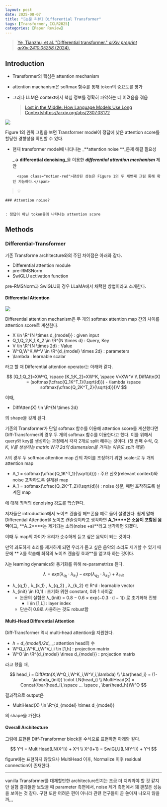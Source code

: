 ```yaml
---
layout: post
date: 2025-08-07
title: "[논문 리뷰] Differential Transformer"
tags: [Transformer, ICLR2025]
categories: [Paper Review]
---
```


> [Ye, Tianzhu, et al. "Differential transformer." ](https://arxiv.org/abs/2410.05258)[_arXiv preprint arXiv:2410.05258_](https://arxiv.org/abs/2410.05258)[ (2024).](https://arxiv.org/abs/2410.05258)



## Introduction

- Transformer의 핵심은 attention mechanism
- attention machanism은 softmax 함수를 통해 token의 중요도를 평가
- 그러나 LLM은 context에서 핵심 정보를 정확히 파악하는 데 어려움을 겪음

	> [Lost in the Middle: How Language Models Use Long Contextshttps://arxiv.org/abs/2307.03172](https://arxiv.org/abs/2307.03172)


![](https://prod-files-secure.s3.us-west-2.amazonaws.com/542b861c-36a8-4051-84e5-8804b6728dba/9083ea56-691a-4752-ae26-47f403431ac8/image.png?X-Amz-Algorithm=AWS4-HMAC-SHA256&X-Amz-Content-Sha256=UNSIGNED-PAYLOAD&X-Amz-Credential=ASIAZI2LB4662BI2T7AZ%2F20250909%2Fus-west-2%2Fs3%2Faws4_request&X-Amz-Date=20250909T090111Z&X-Amz-Expires=3600&X-Amz-Security-Token=IQoJb3JpZ2luX2VjEGkaCXVzLXdlc3QtMiJGMEQCIGOBpBA7R%2BAD3bMgkbiK8%2BSHRqTA50GZY6kFdQBIglUoAiAhv3ppY2i67N8885p2XODgek22yXiA3ZcaksnAlN9zViqIBAjS%2F%2F%2F%2F%2F%2F%2F%2F%2F%2F8BEAAaDDYzNzQyMzE4MzgwNSIMITseco9fck5SQNchKtwDo7GHbx8eg7dA4388bkan4YQrEQ5EQpSNVcVFQ4tV6lMMnwJwZ8iX8uqNAcKNm2CejaBGly7tbGf0ZLMh5DXl1bKsofwUwcX6m8THck0f%2Bar9EaH%2FZru3ErFC7r44jgAaxCIZ2ay8Qr7CPg8VFnSEIomMne80rgvfGK9vNwNcDCPxTVDP09ceWUbJ%2FnIt2HR84kvTsOzNis4LYxwK6p8rwVRRNKuzcXSymbhpqTSJ9s5jqX6xX8rp71tlSXke6WaDVX4thWcuYH5rwZYNZBnw6RypLvtMdPTgz1hTX4DpDN%2Bo7zjMN7TQGK9cgybCjOHuWkw37x%2F2qQPtYgeq73BwcbNweSGqYw9xWXyycHb%2BJNfxE4uaP0ZXwF8kuSEdll1qEj045USaZ2ExmAI0OMiJLzgldxmCihud7BKfROvadqbd2%2BgJfIXDkZ8DvmewJy5nLDJWE%2Fgke9gJ64v8%2BI1wPwDiPiG5ZOwg1eMX1ZVgXvncDZmyUySeyVnZ4H762elmA3gGlgkJUjA4CuzyjO9uCYqNEl0rgZV6nQpYCDhujGG5eX1m3%2FS2WGurDS7Tj6A2YoIjarEV44a7p2i4CGdK9k564UBbIEGM6CU4FwCLnCmjyOxwQM%2FwO4BvuQswv9f%2FxQY6pgEasilAKJIhhHk2Jt9BpFkBvXD9LyPkiMWprQoleHq0uAdajD5LiTZpVCIc7MCLabCkiqZKBbs1on0mFo%2F0qszt%2Bzpi0Z4lOGfDrLJa%2FD1BNcdv%2FByLHFbJAabt4Cc7hlKe7et7%2BoAmeDZjJjQ9CwPr%2Fv5T%2F6Hh1nhWchH0yfYF0bGdpHqBWpbQund674FMHWI55HlqmagJOrjJt40QcQt6fzZsj3qw&X-Amz-Signature=605d25bdcc50813345f2b2fa667690a2fa6450b905d9ba7291203baee46d4b1c&X-Amz-SignedHeaders=host&x-amz-checksum-mode=ENABLED&x-id=GetObject)


Figure 1의 왼쪽 그림을 보면 Transformer model이 정답에 낮은 attention score를 할당한 경향성을 확인할 수 있다.

- 현재 transformer model에 나타나는 _**attention noise **_문제 해결 필요성

	_**→ differential denoising**_을 이용한 _**differential attention mechanism**_ 제안


		<span class="notion-red">향상된 성능은 Figure 1의 두 세번째 그림 통해 확인 가능하다.</span>


> 💡 


	### Attention noise?


	: 정답이 아닌 token들에 나타나는 attention score



## Methods



### Differential-Transformer


기존 Transforme architecture와의 주된 차이점은 아래와 같다.

- Differential attention module
- pre-RMSNorm
- SwiGLU activation function

pre-RMSNorm과 SwiGLU의 경우 LLaMA에서 채택한 방법이라고 소개한다.



#### Differential Attention


![](https://prod-files-secure.s3.us-west-2.amazonaws.com/542b861c-36a8-4051-84e5-8804b6728dba/116d70b2-1963-4810-9167-f4c7d8a06e8f/image.png?X-Amz-Algorithm=AWS4-HMAC-SHA256&X-Amz-Content-Sha256=UNSIGNED-PAYLOAD&X-Amz-Credential=ASIAZI2LB4662BI2T7AZ%2F20250909%2Fus-west-2%2Fs3%2Faws4_request&X-Amz-Date=20250909T090111Z&X-Amz-Expires=3600&X-Amz-Security-Token=IQoJb3JpZ2luX2VjEGkaCXVzLXdlc3QtMiJGMEQCIGOBpBA7R%2BAD3bMgkbiK8%2BSHRqTA50GZY6kFdQBIglUoAiAhv3ppY2i67N8885p2XODgek22yXiA3ZcaksnAlN9zViqIBAjS%2F%2F%2F%2F%2F%2F%2F%2F%2F%2F8BEAAaDDYzNzQyMzE4MzgwNSIMITseco9fck5SQNchKtwDo7GHbx8eg7dA4388bkan4YQrEQ5EQpSNVcVFQ4tV6lMMnwJwZ8iX8uqNAcKNm2CejaBGly7tbGf0ZLMh5DXl1bKsofwUwcX6m8THck0f%2Bar9EaH%2FZru3ErFC7r44jgAaxCIZ2ay8Qr7CPg8VFnSEIomMne80rgvfGK9vNwNcDCPxTVDP09ceWUbJ%2FnIt2HR84kvTsOzNis4LYxwK6p8rwVRRNKuzcXSymbhpqTSJ9s5jqX6xX8rp71tlSXke6WaDVX4thWcuYH5rwZYNZBnw6RypLvtMdPTgz1hTX4DpDN%2Bo7zjMN7TQGK9cgybCjOHuWkw37x%2F2qQPtYgeq73BwcbNweSGqYw9xWXyycHb%2BJNfxE4uaP0ZXwF8kuSEdll1qEj045USaZ2ExmAI0OMiJLzgldxmCihud7BKfROvadqbd2%2BgJfIXDkZ8DvmewJy5nLDJWE%2Fgke9gJ64v8%2BI1wPwDiPiG5ZOwg1eMX1ZVgXvncDZmyUySeyVnZ4H762elmA3gGlgkJUjA4CuzyjO9uCYqNEl0rgZV6nQpYCDhujGG5eX1m3%2FS2WGurDS7Tj6A2YoIjarEV44a7p2i4CGdK9k564UBbIEGM6CU4FwCLnCmjyOxwQM%2FwO4BvuQswv9f%2FxQY6pgEasilAKJIhhHk2Jt9BpFkBvXD9LyPkiMWprQoleHq0uAdajD5LiTZpVCIc7MCLabCkiqZKBbs1on0mFo%2F0qszt%2Bzpi0Z4lOGfDrLJa%2FD1BNcdv%2FByLHFbJAabt4Cc7hlKe7et7%2BoAmeDZjJjQ9CwPr%2Fv5T%2F6Hh1nhWchH0yfYF0bGdpHqBWpbQund674FMHWI55HlqmagJOrjJt40QcQt6fzZsj3qw&X-Amz-Signature=7573c7badaa1ecbeb7f5e2ccde1c738212b728d8783b60af293a61df11884960&X-Amz-SignedHeaders=host&x-amz-checksum-mode=ENABLED&x-id=GetObject)


Differential attention mechanism은 두 개의 softmax attention map 간의 차이를 attention score로 계산한다.

- X \in \R^{N \times d\_{model}} : given input
- Q\_1,Q\_2,K\_1,K\_2 \in \R^{N \times d} : Query, Key
- V \in \R^{N \times 2d} : Value
- W^Q,W^K,W^V \in \R^{d\_{model} \times 2d} : parameters
- \lambda : learnable scalar

라고 할 때 Differential attention operator는 아래와 같다.


$$
[Q_1;Q_2]=XW^Q, \space [K_1;K_2]=XW^K, \space V=XW^V \\
DiffAttn(X) = (softmax(\cfrac{Q_1K^T_1}{\sqrt{d}}) - \lambda \space softmax(\cfrac{Q_2K^T_2}{\sqrt{d}}))V
$$


이때,

- DiffAtten(X) \in \R^{N \times 2d}

의 shape을 갖게 된다.


기존의 Transformer가 단일 softmax 함수를 이용해 attention score를 계산했다면 Diff-Transformer의 경우 두 개의 softmax 함수를 이용한다고 했다. 이를 위해서 query와 key를 생성하는 과정에서 각각 2개로 split 해주는 것이다. <span class="notion-red">(첫 번째 수식, </span><span class="notion-red">_Q, K, V를 생성하는 matrix W가 2d의 dismension을 가지는 이유도 split 때문_</span><span class="notion-red">)</span>


 λ의 경우 두 softmax attention map 간의 차이를 조정하기 위한 scaler로 두 개의 attention map

- A\_1 = softmax(\cfrac{Q\_1K^T\_1}{\sqrt{d}}) : 주요 신호(relevant context)와 noise 포착하도록 설계된 map
- A\_1 = softmax(\cfrac{Q\_2K^T\_2}{\sqrt{d}}) : noise 성분, 패턴 포착하도록 설계된 map 

에 대해 최적의 denoising 강도를 학습한다.


저자들은 introduction에서 노이즈 캔슬링 헤드폰을 예로 들어 설명한다. 쉽게 말해 Differential Attention을 노이즈 캔슬링이라고 생각하면 **A\_1****은 소음이 포함된 음악**이고, **A\_2****는 제거되는 소리(noise +a)**라고 생각하면 되겠다. 


이때 두 map의 차이가 우리가 순수하게 듣고 싶은 음악이 되는 것이다. 


만약 과도하게 소리를 제거하게 되면 우리가 듣고 싶은 음악의 소리도 제거할 수 있기 때문에 ** λ를 학습해 최적의 노이즈 캔슬링 효과**를 얻고자 하는 것이다.


λ는 learning dynamics와 동기화를 위해 re-parametrize 된다.


$$
\lambda = exp(\lambda_{q_1} \cdot \lambda_{k_1}) - exp(\lambda_{q_2} \cdot \lambda_{k_2}) + \lambda_{init}
$$

- λ\_{q\_1} , λ\_{k\_1} , λ\_{q\_2} , λ\_{k\_2} ∈ R^d : learnable vector
- λ\_{init} \in (0,1) : 초기화 위한 constant, 0과 1 사이값
	- 논문의 실험은 λ\_{init} = 0.8 − 0.6 × exp(−0.3 · (l − 1)) 로 초기화해 진행
		- l \in [1,L] : layer index
	- 단순히 0.8로 사용하는 것도 robust함


#### **Multi-Head Differential Attention**


Diff-Transformer 역시 multi-head attention을 지원한다.

- _h = d\_{model}/2d__ _: attention head의 수
- W^Q\_i,W^K\_i,W^V\_i,i \in [1,h] : projection matrix
- W^O \in \R^{d\_{model} \times d\_{model}} : projection matrix

라고 했을 때,


$$
head_i = DiffAttn(X;W^Q_i,W^K_i,W^V_i,\lambda) \\
\bar{head_i} = (1-\lambda_{init}) \cdot LN(head_i) \\
MultiHead(X) = Concat(\bar{head_i},\space ... \space , \bar{head_h})W^O
$$


결과적으로 output은

- MultiHead(X) \in \R^{d\_{model} \times d\_{model}}

의 shape을 가진다.



#### Overall Architecture


그림에 표현된 Diff-Transformer block을 수식으로 표현하면 아래와 같다.


$$
Y^l = MultiHead(LN(X^l)) + X^l \\
X^{l+1} = SwiGLU(LN(Y^l)) + Y^l
$$


figure에는 표현하지 않았으나 MultiHead 이후, Normalize 이후 residual connection이 존재한다.


---


vanilla Transformer를 대체할만한 architecture인지는 조금 더 지켜봐야 할 것 같지만 실험 결과들만 보았을 때 parameter 측면에서, noise 제거 측면에서 꽤 괜찮은 성능을 보이는 것 같다. 구현 또한 어려운 편이 아니라 관련 연구들이 곧 쏟아져 나오지 않을까,,,


